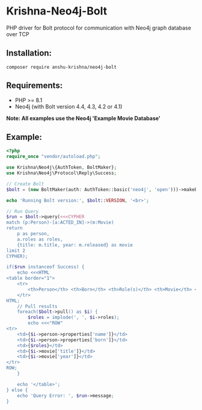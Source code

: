 # Krishna-Neo4j-Bolt

PHP driver for Bolt protocol for communication with Neo4j graph database over TCP

## Installation:
```
composer require anshu-krishna/neo4j-bolt
```

## Requirements:
- PHP >= 8.1
- Neo4j (with Bolt version 4.4, 4.3, 4.2 or 4.1)

**Note: All examples use the Neo4j 'Example Movie Database'**

## Example:
```php
<?php
require_once "vendor/autoload.php";

use Krishna\Neo4j\{AuthToken, BoltMaker};
use Krishna\Neo4j\Protocol\Reply\Success;

// Create Bolt
$bolt = (new BoltMaker(auth: AuthToken::basic('neo4j', 'open')))->makeBolt();

echo 'Running Bolt version:', $bolt::VERSION, '<br>';

// Run Query
$run = $bolt->query(<<<CYPHER
match (p:Person)-[a:ACTED_IN]->(m:Movie)
return
	p as person,
	a.roles as roles,
	{title: m.title, year: m.released} as movie
limit 2
CYPHER);

if($run instanceof Success) {
	echo <<<HTML
<table border="1">
	<tr>
		<th>Person</th> <th>Born</th> <th>Role(s)</th> <th>Movie</th> <th>Released</th>
	</tr>
HTML;
	// Pull results
	foreach($bolt->pull() as $i) {
		$roles = implode(', ', $i->roles);
		echo <<<"ROW"
<tr>
	<td>{$i->person->properties['name']}</td>
	<td>{$i->person->properties['born']}</td>
	<td>{$roles}</td>
	<td>{$i->movie['title']}</td>
	<td>{$i->movie['year']}</td>
</tr>
ROW;
	}

	echo '</table>';
} else {
	echo 'Query Error: ', $run->message;
}
```